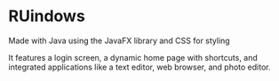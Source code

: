 # RUindows
Made with Java using the JavaFX library and CSS for styling

It features a login screen, a dynamic home page with shortcuts, and integrated applications like a text editor, web browser, and photo editor.
